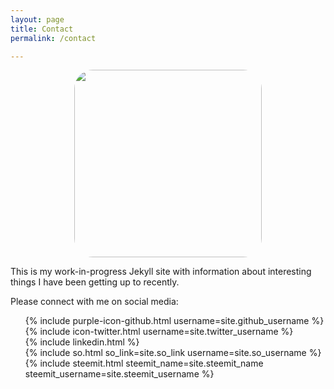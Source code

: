 ```yaml
---
layout: page
title: Contact
permalink: /contact

---
```


<style>
img {
    border-radius: 10%;
    display: block;
    margin: 0 auto;
}
</style>
<img src="../static/JBC_PA.jpg" width="300">

This is my work-in-progress Jekyll site with information about interesting things I have been getting up to recently.

Please connect with me on social media:

<ul style="list-style: none;">
<li>{% include purple-icon-github.html username=site.github_username %}</li>
<li>{% include icon-twitter.html username=site.twitter_username %}</li>
<li>{% include linkedin.html %}</li>
<li>{% include so.html so_link=site.so_link username=site.so_username %}</li>
<li>{% include steemit.html steemit_name=site.steemit_name steemit_username=site.steemit_username %}</li>
</ul>
